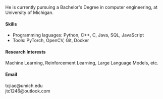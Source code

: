 
He is currently pursuing a Bachelor's Degree in computer engineering, at University of Michigan.

#### Skills
- Programming laguages: Python, C++, C, Java, SQL, JavaScript
- Tools: PyTorch, OpenCV, Git, Docker

#### Research Interests
Machine Learning, Reinforcement Learning, Large Language Models, etc.

#### Email
tcjiao&#64;umich.edu <br>
jtc1246&#64;outlook.com
